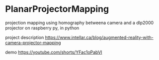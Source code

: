 # PlanarProjectorMapping
projection mapping using homography betweena camera and a dlp2000 projector on raspberry py, in python

project description
https://www.intellar.ca/blog/augmented-reality-with-camera-projector-mapping

demo
https://youtube.com/shorts/YFac1oPabVI
